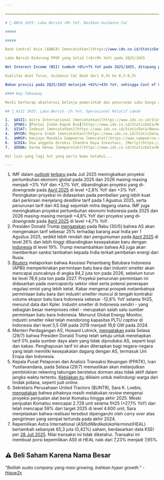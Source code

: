 ```yaml
---

==================================================================================================================================================================================================================================

# 🏦 BBCA 1H25: Laba Bersih +8% YoY, Naikkan Guidance CoC

#####

##### 

Bank Central Asia ($BBCA) [mencatatkan](https://www.idx.co.id/StaticData/NewsAndAnnouncement/ANNOUNCEMENTSTOCK/From_EREP/202507/20250730165608-56279-0/Lapkeu%20BCA%20Jun25.pdf) laba bersih sebesar 14,9 triliun rupiah pada 2Q25 (+6% YoY, +5% QoQ). Hasil ini membuat laba bersih selama 1H25 menjadi 29 triliun rupiah (+8% YoY), sejalan dengan ekspektasi (50% estimasi 2025F konsensus vs. 1H24: 49% realisasi 2024). Secara umum, kinerja pada 2Q25 dan 1H25 tidak berbeda jauh dengan [kinerja 1Q25](https://stockbit.com/post/18287709), tetapi dengan perhatian lebih pada aspek kualitas kredit.

Laba Bersih Didorong PPOP yang Solid (+8/+9% YoY) pada 2Q25/1H25

Net Interest Income (NII) tumbuh +6%/+7% YoY pada 2Q25/1H25, ditopang pertumbuhan kredit +13% YoY per Juni 2025 (vs. Maret 2025: +13% YoY). Manajemen BBCA masih mempertahankan _guidance_ pertumbuhan kredit di kisaran +6-8% YoY untuk 2025, mengingat realisasi pertumbuhan kredit selama 1H25 terdorong lonjakan pinjaman _money market_ jangka pendek dan sikap yang lebih hati-hati. Non-Interest Income (Non-II) tumbuh solid +13%/+11% YoY pada 2Q25/1H25, dengan pertumbuhan _opex_ terjaga sebesar +8%/+5% YoY.

Kualitas Aset Turun, Guidance CoC Naik dari 0,3% ke 0,3-0,5%

Beban provisi pada 2Q25/1H25 melonjak +81%/+43% YoY, sehingga Cost of Credit (CoC) per 1H25 mencapai 0,5% (vs. 1H24: 0,3%). Manajemen BBCA mengatakan bahwa penambahan provisi ini merupakan langkah proaktif perseroan dalam menghadapi situasi yang masih mengandung banyak ketidakpastian. NPL _gross_ kembali meningkat ke level 2,2% pada 2Q25 (vs. 1Q25: 2%, 4Q24: 1,8%). Secara segmental, penurunan kualitas aset terjadi pada segmen 'SME' dan 'Konsumer.' Oleh karena itu, BBCA melihat pertumbuhan kredit dari kedua segmen tersebut berpotensi terus melambat pada 2H25. Per 1H25 sendiri, segmen 'SME' dan 'Konsumer' masing-masing mengalami pertumbuhan kredit sebesar +11% YoY dan +8% YoY.

#### Key Takeaway

Meski berharap akselerasi belanja pemerintah dan penurunan suku bunga akan mendorong perekonomian - dan pada akhirnya pertumbuhan kredit dan Dana Pihak Ketiga (terutama CASA) - pada 2H25, manajemen BBCA tetap mempertahankan _guidance_ pertumbuhan kredit, sementara menaikkan _guidance_ CoC sebagai langkah proaktif dan kehati-hatian.

## 🚗 ASII 1H25: Laba Bersih -2% YoY, Operasional Relatif Lemah

1.  $ASII: Astra International [mencatatkan](https://www.idx.co.id/StaticData/NewsAndAnnouncement/ANNOUNCEMENTSTOCK/From_EREP/202507/16b725df17_3449af55c6.pdf) laba bersih sebesar 8,6 triliun rupiah pada 2Q25 (+2% YoY, +24% QoQ). Hasil ini membuat laba bersih selama 1H25 menjadi 15,5 triliun rupiah (\-2% YoY), setara 49% estimasi 2025F konsensus. Laba bersih pada 2Q25 terdorong oleh pendapatan lain-lain dan keuntungan kurs, yang secara gabungan mencapai 1,5 triliun rupiah/1,6 triliun rupiah pada 2Q25/1H25 (vs. 2Q24/1H24: 208 miliar rupiah/346 miliar rupiah). Secara operasional, laba usaha turun -7%/-8% YoY pada 2Q25/1H25, dengan realisasi laba usaha selama 1H25 sejalan dengan ekspektasi (48% estimasi 2025F konsensus vs. 1H24: 49% realisasi 2024). Secara segmental, laba bersih segmen 'Jasa Keuangan' (+6% YoY), 'Agribisnis' (+40% YoY), dan 'Infrastruktur' (+38% YoY) menjadi penopang kinerja ASII selama 1H25, sementara segmen 'Auto' (-8% YoY) serta 'Alat Berat & Pertambangan' (-15% YoY) mengalami penurunan.
2.  $PANI: [Pantai Indah Kapuk Dua](https://www.idx.co.id/StaticData/NewsAndAnnouncement/ANNOUNCEMENTSTOCK/From_EREP/202507/b2c5447444_f787b2b9df.pdf) dan anak usahanya, [Bangun Kosambi Sukses](https://www.idx.co.id/StaticData/NewsAndAnnouncement/ANNOUNCEMENTSTOCK/From_EREP/202507/9e0cc8f248_685a08b795.pdf) ($CBDK), mengumumkan bahwa laporan keuangan 1H25 masing-masing akan diaudit. Dengan demikian, kedua emiten tersebut akan menyampaikan laporan keuangan 1H25 paling lambat 30 September 2025.
3.  $ISAT: Indosat [mencatatkan](https://www.idx.co.id/StaticData/NewsAndAnnouncement/ANNOUNCEMENTSTOCK/From_EREP/202507/20250730113423-55545-0/Final%20Signed%20FS%20PT%20Indosat%20Tbk%200625.pdf) laba bersih sebesar ~1 triliun rupiah pada 2Q25 (\-29% YoY, -22% QoQ). Hasil ini membuat laba bersih selama 1H25 menjadi 2,3 triliun rupiah (\-15% YoY), di bawah ekspektasi (42% estimasi 2025F konsensus). Secara operasional, laba usaha selama 1H25 turun -14% YoY menjadi ~4,9 triliun rupiah, di bawah ekspektasi (42% estimasi 2025F konsensus), akibat penurunan pendapatan (-3% YoY) dan kenaikan beban pokok pendapatan (+3% YoY). EBITDA selama 1H25 juga turun -4% YoY menjadi 12,9 triliun rupiah, sehingga manajemen merevisi _guidance_ pertumbuhan EBITDA 2025 menjadi _low single-digit_, dibandingkan target semula yang mengincar pertumbuhan lebih dari +10%. Rata-rata pendapatan per pengguna (ARPU) segmen 'Mobile' pada 2Q25 stabil di level [38,5 ribu rupiah](https://www.idx.co.id/StaticData/NewsAndAnnouncement/ANNOUNCEMENTSTOCK/From_EREP/202507/20250730113423-55545-0/Info%20Memo%201H25%20Ind%20vFinal.pdf) (+0% YoY, -2% QoQ), tetapi jumlah pelanggan turun ke level 95,4 juta (-5% YoY, +0% QoQ).
4.  $MYOR: Mayora Indah [mencatatkan](https://www.idx.co.id/StaticData/NewsAndAnnouncement/ANNOUNCEMENTSTOCK/From_EREP/202507/20250730144029-55305-0/Laporan%20Keuangan%20PT%20Mayora%20Indah%20Tbk%20Ytd%20Juni%202025.pdf) laba bersih sebesar 477 miliar rupiah (\-21% YoY, -31% QoQ). Hasil ini membuat laba bersih selama 1H25 menjadi 1,17 triliun rupiah (\-32% YoY), di bawah ekspektasi (38% estimasi 2025F konsensus vs. rata-rata 3 tahun terakhir: 43% realisasi tahunan). Penurunan laba bersih selama 1H25 utamanya disebabkan oleh penurunan margin laba kotor ke level 21,2% (vs. 1H24: 25,8%). Pendapatan sendiri tumbuh +10% YoY selama 1H25, tetapi dengan pelemahan pertumbuhan pada 2Q25 di level +6% YoY. MYOR akan mengadakan 2Q25 _earnings call_ pada Jumat (1/8).
5.  $HMSP: Hanjaya Mandala Sampoerna [mencatat](https://www.sampoerna.com/resources/docs/default-source/sampoerna-market-documents/financial-statement-q2---2025.pdf?sfvrsn=b9d0ec8_0) laba bersih sebesar 210 miliar rupiah pada 2Q25 (\-80% YoY, \-89% QoQ). Hasil ini membuat laba bersih selama 1H25 hanya mencapai 2,1 triliun rupiah (\-36% YoY), di bawah ekspektasi (28% estimasi 2025F konsensus). Kinerja laba bersih ditekan oleh beban pajak _one-off_ pada 2Q25 seiring adanya penyesuaian pajak periode lalu. Secara operasional, laba kotor dan laba usaha masing-masing masih tumbuh +18% YoY dan +41% YoY pada 2Q25, sehingga selama 1H25 tumbuh +11% YoY dan +8% YoY. Menurut kami, kenaikan margin laba kotor dan margin laba usaha salah satunya ditopang oleh tidak adanya kenaikan cukai pada tahun ini. Secara _top-line_, pendapatan masih melemah -4,6% YoY selama 1H25, ditekan oleh penurunan harga jual rata-rata dan volume penjualan masing-masing sebesar -3,1% YoY dan -1,5% YoY.
6.  $CDIA: Dua anggota direksi Chandra Daya Investasi, [Merly](https://www.idx.co.id/StaticData/NewsAndAnnouncement/ANNOUNCEMENTSTOCK/From_EREP/202507/5ad94ee49e_b7422fd4cd.pdf) dan [Agus Lukmanul Hakim](https://www.idx.co.id/StaticData/NewsAndAnnouncement/ANNOUNCEMENTSTOCK/From_EREP/202507/ca1f456b1a_3ac6d4e368.pdf), masing-masing membeli 4 juta saham dan 1,5 juta saham CDIA dengan harga rata-rata 1.290 rupiah per lembar pada 24-25 Juli 2025. Total nilai transaksi keduanya mencapai ~7 miliar rupiah. Setelah transaksi ini, kepemilikan langsung Merly dan Agus Lukmanul Hakim di CDIA masing-masing naik dari tidak ada menjadi 0,003% dan 0,001%.
7.  $DEWA: Darma Henwa [memperoleh](https://www.idx.co.id/StaticData/NewsAndAnnouncement/ANNOUNCEMENTSTOCK/From_EREP/202507/31c2061b6b_fcbb408a86.pdf) fasilitas kredit sindikasi untuk modal kerja senilai 350 miliar rupiah dari Bank Central Asia ($BBCA) dan OK Bank, dengan opsi peningkatan komitmen fasilitas hingga 500 miliar rupiah. Fasilitas bertenor 2 tahun ini memiliki bunga 8,3% per tahun.

Hal lain yang lagi hot yang perlu kamu ketahui...

---
```


1.  IMF dalam _[outlook](https://www.imf.org/en/Publications/WEO/Issues/2025/07/29/world-economic-outlook-update-july-2025)_ [terbaru](https://www.imf.org/en/Publications/WEO/Issues/2025/07/29/world-economic-outlook-update-july-2025) pada Juli 2025 meningkatkan proyeksi pertumbuhan ekonomi global pada 2025 dan 2026 masing-masing menjadi +3% YoY dan +3,1% YoY, dibandingkan proyeksi yang di-_downgrade_ pada [April 2025](https://snips.stockbit.com/snips-terbaru/bbca-1q25-laba-bersih-98-yoy-sejalan-ekspektasi#:~:text=IMF%20memangkas%20perkiraan,kedua%20tahun%20tersebut.) di level +2,8% YoY dan +3% YoY. Peningkatan proyeksi ini didasarkan pada pembelian yang lebih kuat dari perkiraan menjelang _deadline_ tarif pada 1 Agustus 2025, serta penurunan tarif dari AS bagi sejumlah mitra dagang utama. IMF juga meningkatkan proyeksi pertumbuhan ekonomi Indonesia pada 2025 dan 2026 masing-masing menjadi +4,8% YoY dari proyeksi yang di-_downgrade_ pada [April 2025](https://snips.stockbit.com/snips-terbaru/bbca-1q25-laba-bersih-98-yoy-sejalan-ekspektasi#:~:text=IMF%20memangkas%20perkiraan,kedua%20tahun%20tersebut.) di level +4,7% YoY.
2.  Presiden Donald Trump [mengatakan](https://www.bloomberg.com/news/articles/2025-07-30/trump-says-he-will-levy-25-tariff-on-india-starting-aug-1?srnd=homepage-asia) pada Rabu (30/5) bahwa AS akan mengenakan tarif sebesar 25% terhadap barang asal India per 1 Agustus 2025, sedikit lebih rendah dari pengumuman pada [April 2025](https://snips.stockbit.com/snips-terbaru/trump-umumkan-tarif-resiprokal-china-membalas) di level 26% dan lebih tinggi dibandingkan kesepakatan baru dengan [Indonesia](https://snips.stockbit.com/snips-terbaru/-asri-sepakati-framework-perdagangan) di level 19%. Trump menambahkan bahwa AS juga akan memberikan sanksi tambahan kepada India terkait pembelian energi dari Rusia.
3.  _[Reuters](https://www.reuters.com/markets/asia/indonesia-nickel-slump-piles-pressure-coal-miners-hit-by-falling-exports-2025-07-29/)_ melaporkan bahwa Asosiasi Penambang Batubara Indonesia (APBI) memperkirakan permintaan batu bara dari industri smelter akan mencapai puncaknya di angka 84,2 juta ton pada 2026, sebelum turun ke level 78,6 juta ton pada 2027. Proyeksi penurunan permintaan ini didasarkan pada _overcapacity_ sektor nikel serta potensi penerapan regulasi emisi yang lebih ketat. Kabar mengenai prospek melambatnya permintaan batu bara dari industri smelter muncul di tengah kontraksi volume ekspor batu bara Indonesia sebesar -12,6% YoY selama 1H25, menurut data dari Kpler. Industri smelter di Indonesia sendiri - yang sebagian besar memproses nikel - merupakan salah satu sumber permintaan batu bara Indonesia. Menurut Global Energy Monitor, industri smelter nikel telah mendorong kapasitas PLTU _captive_ di Indonesia dari level 5,5 GW pada 2019 menjadi 16,6 GW pada 2024.
4.  Menteri Perdagangan AS, Howard Lutnick, [mengatakan](https://www.reuters.com/world/americas/coffee-cocoa-could-be-exempt-tariffs-trade-deals-commerce-secretary-says-2025-07-29/) pada Selasa (29/7) bahwa Presiden Donald Trump telah setuju untuk menetapkan tarif 0% pada sumber daya alam yang tidak diproduksi AS, seperti kopi dan kakao. Penghapusan tarif ini akan diterapkan bagi negara-negara yang telah memiliki kesepakatan dagang dengan AS, termasuk Uni Eropa dan Indonesia.
5.  Kepala Pusat Pelaporan dan Analisis Transaksi Keuangan (PPATK), Ivan Yustiavandana, pada Selasa (29/7) memastikan akan melanjutkan pemblokiran rekening tabungan berstatus dorman atau tidak aktif dalam jangka waktu tertentu. [Kebijakan itu](https://www.kompas.id/artikel/pemblokiran-rekening-dorman-berlanjut-ppatk-untuk-melindungi-warga-dari-judol) diklaim untuk melindungi warga dari tindak pidana, seperti judi _online_.
6.  Sekretaris Perusahaan United Tractors ($UNTR), Sara K. Loebis, [mengatakan](<https://investasi.kontan.co.id/news/united-tractors-untr-yakin-kinerjanya-tumbuh-positif-pada-semester-ii-2025#:~:text=Corporate%20Secretary%20UNTR,Senin%20(28/7).>) bahwa pihaknya masih melakukan _review_ mengenai proyeksi penjualan alat berat Komatsu hingga akhir 2025. Meski penjualan Komatsu mencapai 2.728 unit selama 1H25 (+27,1% YoY) dan telah mencapai 59% dari target 2025 di level 4.600 unit, Sara menjelaskan bahwa realisasi tersebut dipengaruhi oleh _carry over_ atas pengiriman yang sempat tertunda pada akhir 2024.
7.  Kepemilikan Astra International ($ASII) di Medikaloka Hermina ($HEAL) bertambah sebanyak 65,3 juta (0,42%) saham, berdasarkan data KSEI per [28 Juli 2025](https://www.idx.co.id/StaticData/NewsAndAnnouncement/ANNOUNCEMENTSTOCK/From_EREP/202507/a3334e16d6_c65b867a26.pdf). Nilai transaksi ini tidak diketahui. Transaksi ini membuat porsi kepemilikan ASII di HEAL naik dari 7,23% menjadi 7,65%.

## ⚠️ Beli Saham Karena Nama Besar

###### _"Belilah suatu company yang masi growing, bahkan hyper growth." -_ _[Hauw2x](https://stockbit.com/Hauw2x?source=)_

#####
